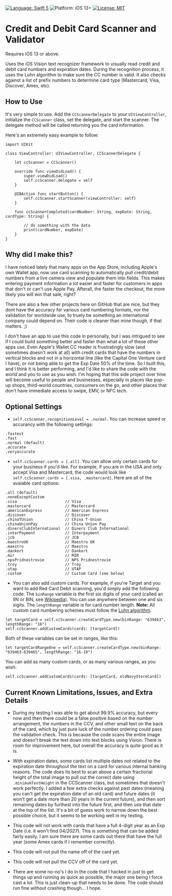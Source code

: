 [![Language: Swift 5](https://img.shields.io/badge/language-Swift5-orange?style=flat&logo=swift)](https://developer.apple.com/swift)
![Platform: iOS 13+](https://img.shields.io/badge/platform-iOS%2013%2B-blue?style=flat&logo=apple)
[![License: MIT](https://img.shields.io/badge/license-MIT-lightgrey?style=flat)](https://github.com/ethanwa/credit-card-scanner-and-validator/blob/main/LICENSE)

# Credit and Debit Card Scanner and Validator
Requires iOS 13 or above.

Uses the iOS Vision text recognizer framework to visually read credit and debit card numbers and expiration dates. During the recognition process, it uses the Luhn algorithm to make sure the CC number is valid. It also checks against a list of prefix numbers to determine card type (Mastercard, Visa, Discover, Amex, etc).

## How to Use

It's very simple to use. Add the `CCScannerDelegate` to your `UIViewController`, initialize the `CCScanner` class, set the delegate, and start the scanner. The delegate method will be called returning you the card information. 

Here's an extremely easy example to follow:

```
import UIKit

class ViewController: UIViewController, CCScannerDelegate {
    
    let ccScanner = CCScanner()
    
    override func viewDidLoad() {
        super.viewDidLoad()
        self.ccScanner.delegate = self
    }
    
    @IBAction func startButton() {
        self.ccScanner.startScanner(viewController: self)
    }
    
    func ccScannerCompleted(cardNumber: String, expDate: String, cardType: String) {
        
        // do something with the data
        print(cardNumber, expDate)
    }
}
```

## Why did I make this?

I have noticed lately that many apps on the App Store, including Apple's own Wallet app, now use card scanning to automatically pull credit/debit numbers from a live camera view and populate them into fields. This makes entering payment information a lot easier and faster for customers in apps that don't or can't use Apple Pay. Afterall, the faster the checkout, the more likely you will win that sale, right?

There are also a few other projects here on GitHub that are nice, but they dont have the accuracy for various card numbering formats, nor the validation for worldwide use, to truely be something an international company could depend on. Their code is cleaner than mine though, if that matters. ;)

I don't have an app to use this code in personally, but I was intrigued to see if I could build something better and faster than what a lot of these other apps use. Even Apple's Wallet CC reader is frustratingly slow (and sometimes doesn't work at all) with credit cards that have the numbers in vertical blocks and not in a horizontal line (like the Capital One Venture card I have), or not being able to get the Exp Date 50% of the time. So I built this, and I think it is better performing, and I'd like to share the code with the world and you to use as you wish. I'm hoping that this side project over time will become useful to people and businesses, especially in places like pop-up shops, third-world countries, consumers on the go, and other places that don't have immediate access to swipe, EMV, or NFC tech.

## Optional Settings

* `self.ccScanner.recognitionLevel = .normal`. You can increase speed or accurancy with the following settings:

```
.fastest
.fast
.normal (default)
.accurate
.veryaccurate
```

* `self.ccScanner.cards = [.all]`. You can allow only certain cards for your business if you'd like. For example, if you are in the USA and only accept Visa and Mastercard, the code would look like `self.ccScanner.cards = [.visa, .mastercard]`. Here are all of the avaiable card options:

```
.all (default)
.noneExceptCustom
.visa                     // Visa
.mastercard               // Mastercard
.americanExpress          // American Express
.discover                 // Discover
.chinaTUnion              // China T-Union
.chinaUnionPay            // China Union Pay
.dinersClubInternational  // Diners Club International
.interPayment             // Interpayment
.jcb                      // JCB
.maestroUK                // Maestro UK
.maestro                  // Maestro
.dankort                  // Dankort
.mir                      // MIR
.npsPridnestrovie         // NPS Pridnestrovie
.troy                     // Troy
.utap                     // UTAP
.custom                   // Custom Card (see below)
```

* You can also add custom cards. For example, if you're Target and you want to add Red Card Debit scanning, you'd simply add the following code. The `binRange` variable is the first six digits of your card (called an IIN or BIN, see [Wikipedia](https://en.wikipedia.org/wiki/Payment_card_number)). You can use anywhere between one and six sigits. The `lengthRange` variable is for card number length. **Note:** All custom card numbering schemes must follow the [Luhn algorithm](https://en.wikipedia.org/wiki/Luhn_algorithm).

```
let targetCard = self.ccScanner.createCardType.new(binRange: "639463", lengthRange: "16")
self.ccScanner.addCustomCards(cards: [targetCard])
```

Both of these variables can be set in ranges, like this: 

```
let targetCardRangeOne = self.ccScanner.createCardType.new(binRange: "639463-639465", lengthRange: "16-19")
```

You can add as many custom cards, or as many various ranges, as you wish: 

```
self.ccScanner.addCustomCards(cards: [targetCard, oldNavyStoreCard])
```

## Current Known Limitations, Issues, and Extra Details

* During my testing I was able to get about 99.9% accuracy, but every now and then there could be a false positive based on the number arrangement, the numbers in the CCV, and other small text on the back of the card, which by just pure luck of the number ordering could pass the validation check. This is because the code scans the entire image and doesn't break the text down into text blocks using Vision. There is room for improvement here, but overall the accuracy is quite good as it is.

* With expiration dates, some cards list multiple dates not related to the expiration date throughout the text on a card for various internal banking reasons. The code does its best to scan above a certain fractional height of the total image to pull out the correct date using `.minimumTextHeight` in the CCScanner class, but sometimes that doesn't work perfectly. I added a few extra checks against past dates (meaning you can't get the expiration date of an old card) and future dates (it won't get a date more than 20 years in the current future), and then sort remaining dates by furthest into the future first, and then use that date at the top of the list. It's a bit of guess work to narrow down the best possible choice, but it seems to be working well in my testing.

* This code will not work with cards that have a full 4-digit year as an Exp Date (i.e. it won't find 04/2027). This is something that can be added fairly easily. I am sure there are some cards out there that have the full year (some Amex cards if I remember correctly).

* This code will not pull the name off of the card yet.

* This code will not pull the CCV off of the card yet.

* There are some no-no's I do in the code that I hacked in just to get things up and running as quick as possible, the major one being I force cast a lot. This is just clean-up that needs to be done. The code should run fine without crashing though... I hope.
